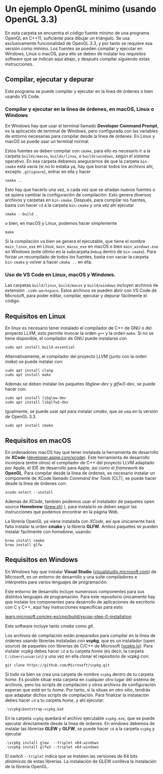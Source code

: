 # Un ejemplo OpenGL mínimo (usando OpenGL 3.3)

En esta carpeta se encuentra el código fuente mínimo de una programa OpenGL en C++11, suficiente para dibujar un triángulo. Se usa exclusivamente funcionalidad de OpenGL 3.3, y por tanto se requiere esa versión como mínimo. Los fuentes se pueden compilar y ejecutar en Windows, Linux o macOS, para ello se deben de instalar los requisitos software que se indican aquí abajo, y después compilar siguiendo estas instrucciones.

## Compilar, ejecutar y depurar

Este programa se puede compilar y ejecutar en la línea de órdenes o bien usando VS Code.

### Compilar y ejecutar en la línea de órdenes, en macOS, Linux o Windows

En Windows hay que usar el terminal llamado __Developer Command Prompt__, es la aplicación de terminal de Windows, pero configurada con las variables de entorno necesarias para compilar desde la línea de órdenes. En Linux y macOS se puede usar un terminal normal.

Estos fuentes se deben compilar con `cmake`, para ello es necesario ir a la carpeta `builds/macos`, `builds/linux`, o `builds\windows`, según el sistema operativo. 
En esa carpeta debemos asegurarnos de que la carpeta `bin-cmake` está vacía (si no lo estaba ya, hay que borrar todos los archivos ahí, excepto `.gitignore`), entrar en ella y hacer 

```
cmake ..
``` 

Esto hay que hacerlo una vez, o cada vez que se añadan nuevos fuentes o se quiera cambiar la configuración de compilación. Esto genera diversos archivos y carpetas en `bin-cmake`. Después, para compilar los fuentes, basta con hacer `cd` a la carpeta `bin-cmake` y una vez ahí ejecutar 

```
cmake --build .
```

o bien, en macOS y Linux, podemos hacer simplemente 

``` 
make 
``` 

Si la compilación va bien se genera el ejecutable, que tiene el nombre  `main_linux_exe` en Linux,  `main_macos_exe` en macOS o bien `main_windows.exe` en Windows (este último en la subcarpeta `Debug` dentro de `bin-cmake`).
Para forzar un recompilado de todos los fuentes, basta con vaciar la carpeta `bin-cmake` y volver a hacer `cmake ..` en ella.


### Uso de VS Code en Linux, macOS y Windows.

Las carpetas `build/linux`, `build/macos` y `build/windows` incluyen archivos de extensión `.code-workspace`. Estos archivos se pueden abrir con VS Code de Microsoft, para poder editar, compilar, ejecutar y depurar fácilmente el código.

## Requisitos en Linux

En linux es necesario tener instalado el compilador de C++ de GNU o del proyecto LLVM, esto permite invocar la orden `g++` y la orden `make`. Si no se tiene disponible, el compilador de GNU puede instalarse con

```
sudo apt install build-essential
```

Alternativamente, el compilador del proyecto LLVM (junto con la orden _make_) se puede instalar con:

```
sudo apt install clang
sudo apt install make
```


Además se deben instalar los paquetes _libglew-dev_ y _glfw3-dev_, se puede hacer con:

```
sudo apt install libglew-dev
sudo apt install libglfw3-dev
```

Igualmente, se puede usar _apt_ para instalar _cmake_, que se usa en la versión de OpenGL 3.3.

```
sudo apt install cmake
```


## Requisitos en macOS

En ordenadores macOS hay que tener instalada la herramienta de desarrollo de **XCode** ([developer.apple.com/xcode](https://developer.apple.com/xcode/)).
Este herramienta de desarrollo incorpora (entre otros) el compilador de C++ del proyecto LLVM adaptado por Apple, el IDE de desarrollo para Apple, así como el _framework_ de **OpenGL**. Para compilar desde la línea de órdenes, es necesario instalar un componente de XCode llamado _Command line Tools_ (CLT), se puede hacer desde la línea de órdenes con:

```
xcode-select --install
```

Además de _XCode_, también podemos usar el instalador de paquetes open source **Homebrew** ([brew.sh](https://brew.sh/index_es))
), para instalarlo se deben seguir las instrucciones que podemos encontrar en la página Web.

La librería OpenGL ya viene instalada con _XCode_, así que únicamente hará falta instalar la orden **cmake** y la librería **GLFW**. Ambos paquetes se pueden instalar fácilmente con _homebrew_, usando:  

```
brew install cmake
brew install glfw
```

## Requisitos en Windows

En Windows hay que instalar **Visual Studio** ([visualstudio.microsoft.com](https://visualstudio.microsoft.com))
 de Microsoft, es un entorno de desarrollo y una suite compiladores e intérpretes para varios lenguajes de programación. 

Este entorno de desarrollo incluye numerosos componentes para sus distintos lenguajes de programación. Para este repositorio únicamente hay que instalar los componentes para desarrollo de aplicaciones de escritorio con C y C++, aquí hay instrucciones específicas para esto:

[learn.microsoft.com/es-es/cpp/build/vscpp-step-0-installation](https://learn.microsoft.com/es-es/cpp/build/vscpp-step-0-installation)

Este software incluye tanto _cmake_ como _git_.

Los archivos de compilación están preparados para compilar en la línea de órdenes usando librerías instaladas con **vcpkg**, que es un instalador (open source) de paquetes con librerías de C/C++ de Microsoft ([vcpkg.io](https://vcpkg.io)).  Para instalar _vcpkg_ debes hacer `cd` a tu carpeta _home_ (es decir, la carpeta `C:\Users\usuario\`) y una vez en ella clonar el repositorio de _vcpkg_ con:

```
git clone https://github.com/Microsoft/vcpkg.git
```

Si todo va bien se crea una carpeta de nombre `vcpkg` dentro de tu carpeta _home_. Es posible situar esta carpeta en cualquier otro lugar del sistema de archivos, pero los scripts de compilación y otros archivos de configuración esperan que esté en tu _home_. Por tanto, si la situas en otro sitio, tendrás que adapatar dichos scripts de compilación. Para finalizar la instalación debes hacer `cd` a tu carpeta _home_, y ahí ejecutar:

```
.\vcpkg\bootstrap-vcpkg.bat
```

En la carpeta `vcpkg` quedará el archivo ejecutable `vcpkg.exe`, que se puede ejecutar directamente desde la línea de órdenes. En windows debemos de instalar las librerías **GLEW** y **GLFW**, se puede hacer `cd` a la carpeta `vcpkg` y ejecutar 

```
.\vcpkg install glew  --triplet x64-windows
.\vcpkg install glfw3 --triplet x64-windows
```

El _switch_ `--triplet` indica que se instalen las versiones de 64 bits _dinámicas_ de estas librerías. La instalación de GLEW conlleva la instalación de la librería OpenGL.








